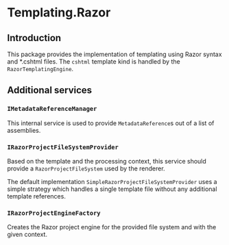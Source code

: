﻿# Templating.Razor

## Introduction
This package provides the implementation of templating using Razor syntax and *.cshtml files.
The ```cshtml``` template kind is handled by the ```RazorTemplatingEngine```.

## Additional services

### ```IMetadataReferenceManager```
This internal service is used to provide ```MetadataReference```s out of a list of assemblies.

### ```IRazorProjectFileSystemProvider```
Based on the template and the processing context, this service should provide a ```RazorProjectFileSystem``` used by the renderer.

The default implementation ```SimpleRazorProjectFileSystemProvider``` uses a simple strategy which handles a single template file without any additional template references.

### ```IRazorProjectEngineFactory```
Creates the Razor project engine for the provided file system and with the given context.